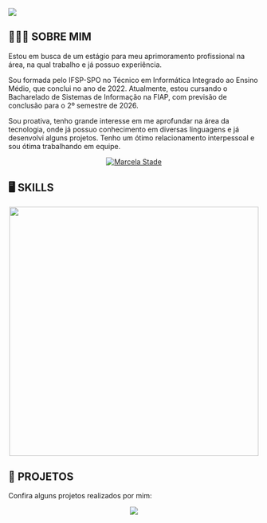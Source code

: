 <p>
 <img src= "https://media.discordapp.net/attachments/1271280127816499304/1271280179666354208/Design_sem_nome.png?ex=66b6c36e&is=66b571ee&hm=3464cd020d554c5d2251a141f7aecbf666a8107ae81811e14ccdbbd9295d3196&=&format=webp&quality=lossless&width=1440&height=576"/>
</p>
       
       
 <h2 align="left"> 👩🏻‍🎓 SOBRE MIM</h2>
 
 <p align = "justified">Estou em busca de um estágio para meu aprimoramento profissional na área, na qual trabalho e já possuo experiência.
 </p>
<p align = "justified">Sou formada pelo IFSP-SPO no Técnico em Informática Integrado ao Ensino Médio, que conclui no ano de 2022. Atualmente, estou cursando o Bacharelado de Sistemas de Informação na FIAP, com previsão de conclusão para o 2º semestre de 2026.
</p>
<p align = "justified">Sou proativa, tenho grande interesse em me aprofundar na área da tecnologia, onde já possuo conhecimento em diversas linguagens e já desenvolvi alguns projetos. Tenho um ótimo relacionamento interpessoal e sou ótima trabalhando em equipe.</p>
     
<div align="center">
  <a href="https://www.linkedin.com/in/marcela-stade-a51678212/" target="_blank"><img src="https://img.shields.io/badge/-LinkedIn-%230077B5?style=for-the-badge&logo=linkedin&logoColor=white" alt = "Marcela Stade" target="_blank">
  </a>
<h2 align="left" > 🖥️ SKILLS </h2>

<p align= "center">
<img src= "https://media.discordapp.net/attachments/1088502571372662814/1168703708406743100/IMG_6670.png?ex=66b6b025&is=66b55ea5&hm=9758e85b50194346ef71575f5bf2ab18a5f60153b0df79ec472085bcf7dbf085&=&format=webp&quality=lossless" width="500"/>
       </p>
       


<h2 align="left" > 📂 PROJETOS</h2>

<p align = "left">Confira alguns projetos realizados por mim: </p>

<p align = "center">
    <a href="https://github.com/Ma-189">
        <img src="https://github-readme-stats.anuraghazra1.vercel.app/api/top-langs/?username=marcelastade&theme=omni" align="center"/>
    </a>
</p>
